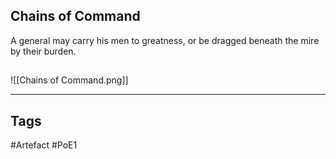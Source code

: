## Chains of Command
A general may carry his men to greatness, or be dragged beneath the mire by their burden.
##
![[Chains of Command.png]]

---
## Tags
#Artefact
#PoE1